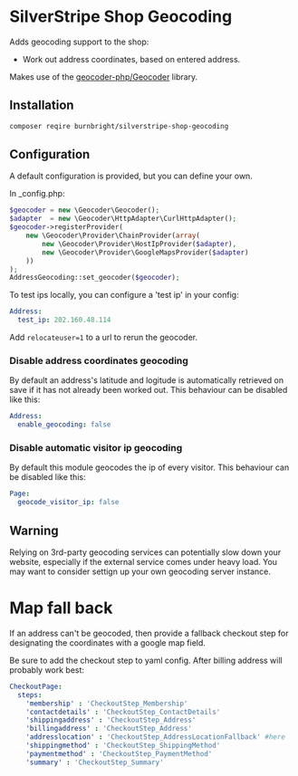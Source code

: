 # SilverStripe Shop Geocoding

Adds geocoding support to the shop:

 * Work out address coordinates, based on entered address.

Makes use of the [geocoder-php/Geocoder](https://github.com/geocoder-php/Geocoder) library.

## Installation

```sh
composer reqire burnbright/silverstripe-shop-geocoding
```

## Configuration

A default configuration is provided, but you can define your own.

In _config.php:
```php
$geocoder = new \Geocoder\Geocoder();
$adapter  = new \Geocoder\HttpAdapter\CurlHttpAdapter();
$geocoder->registerProvider(
	new \Geocoder\Provider\ChainProvider(array(
		new \Geocoder\Provider\HostIpProvider($adapter),
		new \Geocoder\Provider\GoogleMapsProvider($adapter)
	))
);
AddressGeocoding::set_geocoder($geocoder);
```

To test ips locally, you can configure a 'test ip' in your config:

```yaml
Address:
  test_ip: 202.160.48.114
```

Add `relocateuser=1` to a url to rerun the geocoder.

### Disable address coordinates geocoding

By default an address's latitude and logitude is automatically retrieved on save if it has not already been worked out. This behaviour can be disabled like this:

```yaml
Address:
  enable_geocoding: false
```

### Disable automatic visitor ip geocoding

By default this module geocodes the ip of every visitor. This behaviour can be disabled like this:

```yaml
Page:
  geocode_visitor_ip: false
```

## Warning

Relying on 3rd-party geocoding services can potentially slow down your website, especially if the external service comes under heavy load. You may want to consider settign up your own geocoding server instance.

# Map fall back

If an address can't be geocoded, then provide a fallback checkout step for designating the coordinates with a google map field.

Be sure to add the checkout step to yaml config. After billing address will probably work best:
```yaml
CheckoutPage:
  steps:
    'membership' : 'CheckoutStep_Membership'
    'contactdetails' : 'CheckoutStep_ContactDetails'
    'shippingaddress' : 'CheckoutStep_Address'
    'billingaddress' : 'CheckoutStep_Address'
    'addresslocation' : 'CheckoutStep_AddressLocationFallback' #here
    'shippingmethod' : 'CheckoutStep_ShippingMethod'
    'paymentmethod' : 'CheckoutStep_PaymentMethod'
    'summary' : 'CheckoutStep_Summary'
```
